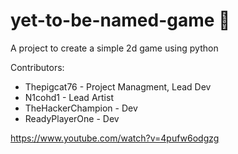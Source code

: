 # yet-to-be-named-game 🚀

A project to create a simple 2d game using python

Contributors:
- Thepigcat76 - Project Managment, Lead Dev
- N1cohd1 - Lead Artist
- TheHackerChampion - Dev
- ReadyPlayerOne - Dev

https://www.youtube.com/watch?v=4pufw6odgzg

